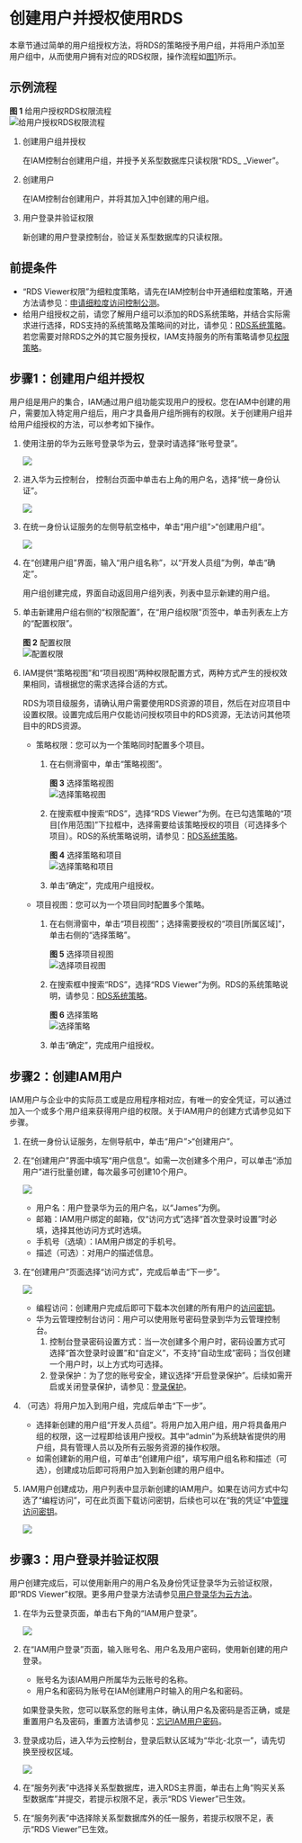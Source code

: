 # 创建用户并授权使用RDS<a name="rds_pg_07_0002"></a>

本章节通过简单的用户组授权方法，将RDS的策略授予用户组，并将用户添加至用户组中，从而使用户拥有对应的RDS权限，操作流程如[图1](#rds_07_0002_zh-cn_topic_0172661625_fig15451536531)所示。

## 示例流程<a name="rds_07_0002_zh-cn_topic_0172661625_section10309404"></a>

**图 1**  给用户授权RDS权限流程<a name="rds_07_0002_zh-cn_topic_0172661625_fig15451536531"></a>  
![](figures/给用户授权RDS权限流程.png "给用户授权RDS权限流程")

1.  <a name="rds_07_0002_zh-cn_topic_0172661625_li10176121316284"></a>创建用户组并授权

    在IAM控制台创建用户组，并授予关系型数据库只读权限“RDS_ _Viewer”。

2.  创建用户

    在IAM控制台创建用户，并将其加入[1](#rds_07_0002_zh-cn_topic_0172661625_li10176121316284)中创建的用户组。

3.  用户登录并验证权限

    新创建的用户登录控制台，验证关系型数据库的只读权限。


## 前提条件<a name="rds_07_0002_zh-cn_topic_0172661625_section25675773"></a>

-   “RDS Viewer权限”为细粒度策略，请先在IAM控制台中开通细粒度策略，开通方法请参见：[申请细粒度访问控制公测](https://support.huaweicloud.com/usermanual-iam/iam_01_019.html)。
-   给用户组授权之前，请您了解用户组可以添加的RDS系统策略，并结合实际需求进行选择，RDS支持的系统策略及策略间的对比，请参见：[RDS系统策略](https://support.huaweicloud.com/productdesc-rds/rds_01_0017.html)。若您需要对除RDS之外的其它服务授权，IAM支持服务的所有策略请参见[权限策略](https://support.huaweicloud.com/usermanual-permissions/zh-cn_topic_0063498930.html)。

## 步骤1：创建用户组并授权<a name="rds_07_0002_zh-cn_topic_0172661625_section29755367"></a>

用户组是用户的集合，IAM通过用户组功能实现用户的授权。您在IAM中创建的用户，需要加入特定用户组后，用户才具备用户组所拥有的权限。关于创建用户组并给用户组授权的方法，可以参考如下操作。

1.  使用注册的华为云账号登录华为云，登录时请选择“账号登录”。

    ![](figures/1-0.png)

2.  进入华为云控制台， 控制台页面中单击右上角的用户名，选择“统一身份认证”。

    ![](figures/2.png)

3.  在统一身份认证服务的左侧导航空格中，单击“用户组”\>“创建用户组”。

    ![](figures/创建用户组.png)

4.  在“创建用户组”界面，输入“用户组名称”，以“开发人员组”为例，单击“确定”。

    用户组创建完成，界面自动返回用户组列表，列表中显示新建的用户组。

5.  单击新建用户组右侧的“权限配置”，在“用户组权限”页签中，单击列表左上方的“配置权限”。

    **图 2**  配置权限<a name="rds_07_0002_fig189243201193"></a>  
    ![](figures/配置权限.png "配置权限")

6.  IAM提供“策略视图”和“项目视图”两种权限配置方式，两种方式产生的授权效果相同，请根据您的需求选择合适的方式。

    RDS为项目级服务，请确认用户需要使用RDS资源的项目，然后在对应项目中设置权限。设置完成后用户仅能访问授权项目中的RDS资源，无法访问其他项目中的RDS资源。

    -   策略权限：您可以为一个策略同时配置多个项目。
        1.  在右侧滑窗中，单击“策略视图”。

            **图 3**  选择策略视图<a name="rds_07_0002_fig787684031018"></a>  
            ![](figures/选择策略视图.png "选择策略视图")

        1.  在搜索框中搜索“RDS”，选择“RDS Viewer”为例。在已勾选策略的“项目\[作用范围\]”下拉框中，选择需要给该策略授权的项目（可选择多个项目）。RDS的系统策略说明，请参见：[RDS系统策略](https://support.huaweicloud.com/productdesc-rds/rds_01_0017.html)。

            **图 4**  选择策略和项目<a name="rds_07_0002_fig1317384916169"></a>  
            ![](figures/选择策略和项目.png "选择策略和项目")

        1.  单击“确定”，完成用户组授权。

    -   项目视图：您可以为一个项目同时配置多个策略。
        1.  在右侧滑窗中，单击“项目视图”；选择需要授权的“项目\[所属区域\]”，单击右侧的“选择策略”。

            **图 5**  选择项目视图<a name="rds_07_0002_fig776977171116"></a>  
            ![](figures/选择项目视图.png "选择项目视图")

        1.  在搜索框中搜索“RDS”，选择“RDS Viewer”为例。RDS的系统策略说明，请参见：[RDS系统策略](https://support.huaweicloud.com/productdesc-rds/rds_01_0017.html)。

            **图 6**  选择策略<a name="rds_07_0002_fig197713720116"></a>  
            ![](figures/选择策略.png "选择策略")

        1.  单击“确定”，完成用户组授权。



## 步骤2：创建IAM用户<a name="rds_07_0002_zh-cn_topic_0172661625_section66471715"></a>

IAM用户与企业中的实际员工或是应用程序相对应，有唯一的安全凭证，可以通过加入一个或多个用户组来获得用户组的权限。关于IAM用户的创建方式请参见如下步骤。

1.  在统一身份认证服务，左侧导航中，单击“用户”\>“创建用户”。
2.  在“创建用户”界面中填写“用户信息“。如需一次创建多个用户，可以单击“添加用户”进行批量创建，每次最多可创建10个用户。

    ![](figures/3.png)

    -   用户名：用户登录华为云的用户名，以“James”为例。
    -   邮箱：IAM用户绑定的邮箱，仅“访问方式”选择“首次登录时设置”时必填，选择其他访问方式时选填。
    -   手机号（选填）：IAM用户绑定的手机号。
    -   描述（可选）：对用户的描述信息。

3.  在“创建用户”页面选择“访问方式”，完成后单击“下一步”。

    ![](figures/4.png)

    -   编程访问：创建用户完成后即可下载本次创建的所有用户的[访问密钥](https://support.huaweicloud.com/usermanual-ca/zh-cn_topic_0046606340.html)。
    -   华为云管理控制台访问：用户可以使用账号密码登录到华为云管理控制台。
        1.  控制台登录密码设置方式：当一次创建多个用户时，密码设置方式可选择“首次登录时设置”和“自定义”，不支持“自动生成”密码；当仅创建一个用户时，以上方式均可选择。
        2.  登录保护：为了您的账号安全，建议选择“开启登录保护”。后续如需开启或关闭登录保护，请参见：[登录保护](https://support.huaweicloud.com/usermanual-iam/zh-cn_topic_0079477316.html)。

4.  （可选）将用户加入到用户组，完成后单击“下一步”。
    -   选择新创建的用户组“开发人员组”。将用户加入用户组，用户将具备用户组的权限，这一过程即给该用户授权。其中“admin”为系统缺省提供的用户组，具有管理人员以及所有云服务资源的操作权限。
    -   如需创建新的用户组，可单击“创建用户组”，填写用户组名称和描述（可选），创建成功后即可将用户加入到新创建的用户组中。

5.  IAM用户创建成功，用户列表中显示新创建的IAM用户。如果在访问方式中勾选了“编程访问”，可在此页面下载访问密钥，后续也可以在“我的凭证”中[管理访问密钥](https://support.huaweicloud.com/usermanual-ca/zh-cn_topic_0046606340.html)。

    ![](figures/5.png)


## 步骤3：用户登录并验证权限<a name="rds_07_0002_zh-cn_topic_0172661625_section61374531"></a>

用户创建完成后，可以使用新用户的用户名及身份凭证登录华为云验证权限，即“RDS Viewer”权限。更多用户登录方法请参见[用户登录华为云方法](https://support.huaweicloud.com/qs-iam/iam_01_0031.html#section2)。

1.  在华为云登录页面，单击右下角的“IAM用户登录”。

    ![](figures/6-1.png)

2.  在“IAM用户登录”页面，输入账号名、用户名及用户密码，使用新创建的用户登录。

    -   账号名为该IAM用户所属华为云账号的名称。
    -   用户名和密码为账号在IAM创建用户时输入的用户名和密码。

    如果登录失败，您可以联系您的账号主体，确认用户名及密码是否正确，或是重置用户名及密码，重置方法请参见：[忘记IAM用户密码](https://support.huaweicloud.com/iam_faq/iam_01_0314.html#section1)。

3.  登录成功后，进入华为云控制台，登录后默认区域为“华北-北京一”，请先切换至授权区域。

    ![](figures/7.png)

4.  在“服务列表”中选择关系型数据库，进入RDS主界面，单击右上角“购买关系型数据库”并提交，若提示权限不足，表示“RDS Viewer”已生效。
5.  在“服务列表”中选择除关系型数据库外的任一服务，若提示权限不足，表示“RDS Viewer”已生效。

